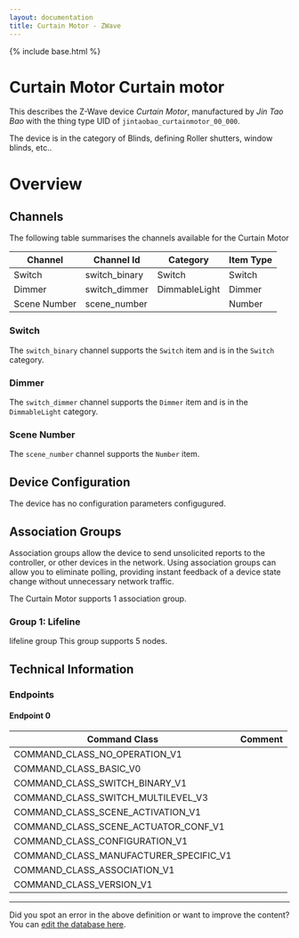```yaml
---
layout: documentation
title: Curtain Motor - ZWave
---
```


{% include base.html %}

# Curtain Motor Curtain motor
This describes the Z-Wave device *Curtain Motor*, manufactured by *Jin Tao Bao* with the thing type UID of ```jintaobao_curtainmotor_00_000```.

The device is in the category of Blinds, defining Roller shutters, window blinds, etc..

# Overview


## Channels

The following table summarises the channels available for the Curtain Motor

| Channel | Channel Id | Category | Item Type |
|---------|------------|----------|-----------|
| Switch | switch_binary | Switch | Switch | 
| Dimmer | switch_dimmer | DimmableLight | Dimmer | 
| Scene Number | scene_number |  | Number | 

### Switch

The ```switch_binary``` channel supports the ```Switch``` item and is in the ```Switch``` category.

### Dimmer

The ```switch_dimmer``` channel supports the ```Dimmer``` item and is in the ```DimmableLight``` category.

### Scene Number

The ```scene_number``` channel supports the ```Number``` item.



## Device Configuration

The device has no configuration parameters configugured.

## Association Groups

Association groups allow the device to send unsolicited reports to the controller, or other devices in the network. Using association groups can allow you to eliminate polling, providing instant feedback of a device state change without unnecessary network traffic.

The Curtain Motor supports 1 association group.

### Group 1: Lifeline

lifeline group
This group supports 5 nodes.

## Technical Information

### Endpoints

#### Endpoint 0

| Command Class | Comment |
|---------------|---------|
| COMMAND_CLASS_NO_OPERATION_V1| |
| COMMAND_CLASS_BASIC_V0| |
| COMMAND_CLASS_SWITCH_BINARY_V1| |
| COMMAND_CLASS_SWITCH_MULTILEVEL_V3| |
| COMMAND_CLASS_SCENE_ACTIVATION_V1| |
| COMMAND_CLASS_SCENE_ACTUATOR_CONF_V1| |
| COMMAND_CLASS_CONFIGURATION_V1| |
| COMMAND_CLASS_MANUFACTURER_SPECIFIC_V1| |
| COMMAND_CLASS_ASSOCIATION_V1| |
| COMMAND_CLASS_VERSION_V1| |

---

Did you spot an error in the above definition or want to improve the content?
You can [edit the database here](http://www.cd-jackson.com/index.php/zwave/zwave-device-database/zwave-device-list/devicesummary/654).
